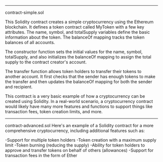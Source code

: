 -----------
contract-simple.sol

This Solidity contract creates a simple cryptocurrency using the Ethereum blockchain. It defines a token contract called MyToken with a few key attributes. The name, symbol, and totalSupply variables define the basic information about the token. The balanceOf mapping tracks the token balances of all accounts.

The constructor function sets the initial values for the name, symbol, totalSupply, and also initializes the balanceOf mapping to assign the total supply to the contract creator's account.

The transfer function allows token holders to transfer their tokens to another account. It first checks that the sender has enough tokens to make the transfer and then updates the balanceOf mapping for both the sender and recipient.

This contract is a very basic example of how a cryptocurrency can be created using Solidity. In a real-world scenario, a cryptocurrency contract would likely have many more features and functions to support things like transaction fees, token creation limits, and more.

-----------
contract-advanced.sol
Here's an example of a Solidity contract for a more comprehensive cryptocurrency, including additional features such as:

-Support for multiple token holders
-Token creation with a maximum supply limit
-Token burning (reducing the supply)
-Ability for token holders to approve and transfer tokens on behalf of others (allowances)
-Support for transaction fees in the form of Ether
